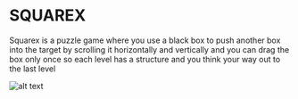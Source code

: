 # SQUAREX

Squarex is a puzzle game where you use a black box to push another box into the target by scrolling it horizontally and vertically and you can drag the box only once so each level has a structure and you think your way out to the last level

![alt text](https://mir-s3-cdn-cf.behance.net/project_modules/1400/9c0fa073510923.5c0be43dc8808.png)
